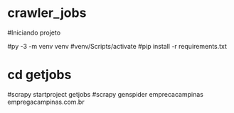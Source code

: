 # crawler_jobs

#Iniciando projeto

#py -3 -m venv venv
#venv/Scripts/activate
#pip install -r requirements.txt


# cd getjobs
#scrapy startproject getjobs
#scrapy genspider emprecacampinas empregacampinas.com.br
